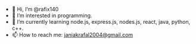 - 👋 Hi, I’m @rafix140
- 👀 I’m interested in programming.
- 🌱 I’m currently learning node.js, express.js, nodes.js, react, java, python, c++.
- 📫 How to reach me: janiakrafal2004@gmail.com

<!---
rafix140/rafix140 is a ✨ special ✨ repository because its `README.md` (this file) appears on your GitHub profile.
You can click the Preview link to take a look at your changes.
--->

